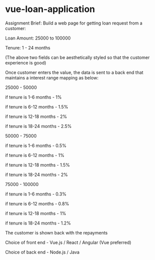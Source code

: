 # vue-loan-application

Assignment Brief: Build a web page for getting loan request from a customer:

Loan Amount: 25000 to 100000

Tenure: 1 - 24 months

(The above two fields can be aesthetically styled so that the customer experience is good)

 

Once customer enters the value, the data is sent to a back end that maintains a interest range mapping as below:

 

25000 - 50000 

if tenure is 1-6 months - 1%

if tenure is 6-12 months - 1.5%  

if tenure is 12-18 months - 2%  

if tenure is 18-24 months - 2.5%  

 

50000 - 75000 

if tenure is 1-6 months - 0.5%

if tenure is 6-12 months - 1%  

if tenure is 12-18 months - 1.5%  

if tenure is 18-24 months - 2%  

 

75000 - 100000 

if tenure is 1-6 months - 0.3%

if tenure is 6-12 months - 0.8%  

if tenure is 12-18 months - 1%  

if tenure is 18-24 months - 1.2%  

 

The customer is shown back with the repayments

 

Choice of front end - Vue.js / React / Angular (Vue preferred)

Choice of back end - Node.js / Java 
